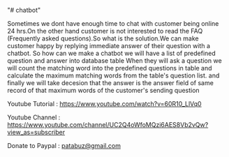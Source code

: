 "# chatbot" 


Sometimes we dont have enough time to chat with customer being online 24 hrs.On the other hand customer is not interested to read the FAQ (Frequently asked questions).So what is the solution.We can make customer happy by replying immediate answer of their question with  a chatbot.
So how can we make a chatbot
we will have a list of predefined question and answer into database table
When they will ask a question we will count the matching word into the predefined questions in table and calculate the  maximum matching words from the table's question list.
and finally we will take decesion that the answer is the answer field of same record  of that maximum words of the customer's sending question

Youtube Tutorial : https://www.youtube.com/watch?v=60R10_LlVq0

Youtube Channel : https://www.youtube.com/channel/UC2Q4oWfoMQzi6AES8Vb2vQw?view_as=subscriber

Donate to Paypal : patabuz@gmail.com

